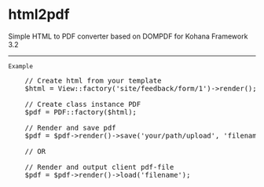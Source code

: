 html2pdf
========

Simple HTML to PDF converter based on DOMPDF for Kohana Framework 3.2

---------------------------------------------------------------------
``Example``
<pre>
	// Create html from your template
	$html = View::factory('site/feedback/form/1')->render();
	
	// Create class instance PDF
	$pdf = PDF::factory($html);
	
	// Render and save pdf
	$pdf = $pdf->render()->save('your/path/upload', 'filename'); 
	
	// OR
	
	// Render and output client pdf-file
	$pdf = $pdf->render()->load('filename'); 
	
</pre>